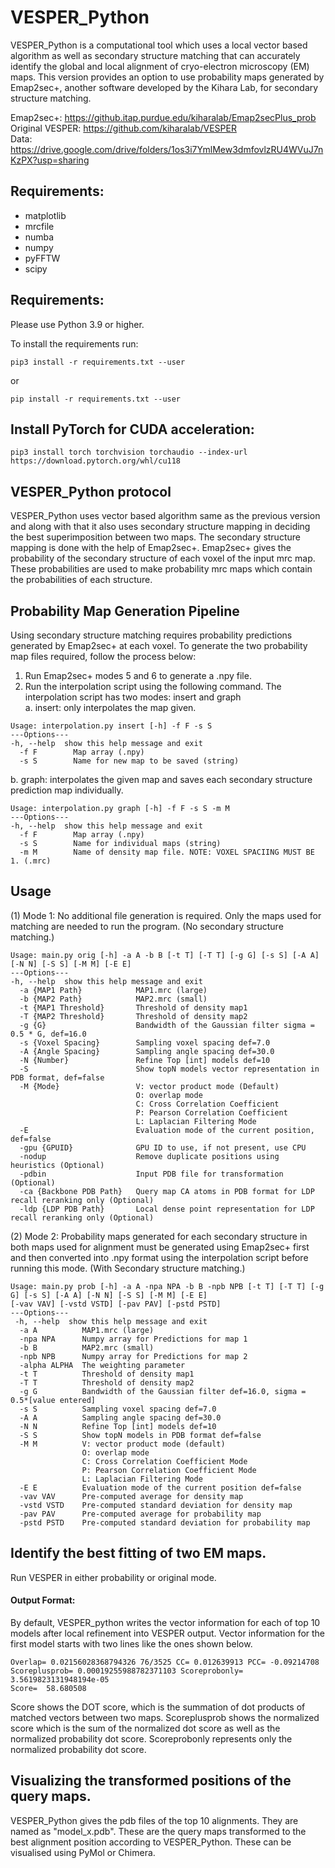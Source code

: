# VESPER_Python

VESPER_Python is a computational tool which uses a local vector based algorithm as well as secondary structure matching that can accurately identify the global and local alignment of cryo-electron microscopy (EM) maps. This version provides an option to use probability maps generated by Emap2sec+, another software developed by the Kihara Lab, for secondary structure matching.

Emap2sec+: https://github.itap.purdue.edu/kiharalab/Emap2secPlus_prob \
Original VESPER: https://github.com/kiharalab/VESPER \
Data: https://drive.google.com/drive/folders/1os3i7YmlMew3dmfovlzRU4WVuJ7nKzPX?usp=sharing

## Requirements:
* matplotlib
* mrcfile
* numba
* numpy
* pyFFTW
* scipy

## Requirements:
Please use Python 3.9 or higher.

To install the requirements run:
```
pip3 install -r requirements.txt --user
```
or
```
pip install -r requirements.txt --user
```

## Install PyTorch for CUDA acceleration:
```
pip3 install torch torchvision torchaudio --index-url https://download.pytorch.org/whl/cu118
```

## VESPER_Python protocol

VESPER_Python uses vector based algorithm same as the previous version and along with that it also uses secondary structure mapping in deciding the best superimposition between two maps. The secondary structure mapping is done with the help of Emap2sec+. Emap2sec+ gives the probability of the secondary structure of each voxel of the input mrc map. These probabilities are used to make probability mrc maps which contain the probabilities of each structure. 

## Probability Map Generation Pipeline
Using secondary structure matching requires probability predictions generated by Emap2sec+ at each voxel. To generate the two probability map files required, follow the process below:
1. Run Emap2sec+ modes 5 and 6 to generate a .npy file.
2. Run the interpolation script using the following command. The interpolation script has two modes: insert and graph </br>
a. insert: only interpolates the map given. </br>
```
Usage: interpolation.py insert [-h] -f F -s S
---Options---
-h, --help  show this help message and exit
  -f F        Map array (.npy)
  -s S        Name for new map to be saved (string)
```
b. graph: interpolates the given map and saves each secondary structure prediction map individually.
```
Usage: interpolation.py graph [-h] -f F -s S -m M
---Options---
-h, --help  show this help message and exit
  -f F        Map array (.npy)
  -s S        Name for individual maps (string)
  -m M        Name of density map file. NOTE: VOXEL SPACIING MUST BE 1. (.mrc)
```
## Usage
(1) Mode 1: No additional file generation is required. Only the maps used for matching are needed to run the program. (No secondary structure matching.)
```
Usage: main.py orig [-h] -a A -b B [-t T] [-T T] [-g G] [-s S] [-A A] [-N N] [-S S] [-M M] [-E E]
---Options---
-h, --help  show this help message and exit
  -a {MAP1 Path}            MAP1.mrc (large)
  -b {MAP2 Path}            MAP2.mrc (small)
  -t {MAP1 Threshold}       Threshold of density map1
  -T {MAP2 Threshold}       Threshold of density map2
  -g {G}                    Bandwidth of the Gaussian filter sigma = 0.5 * G, def=16.0
  -s {Voxel Spacing}        Sampling voxel spacing def=7.0
  -A {Angle Spacing}        Sampling angle spacing def=30.0
  -N {Number}               Refine Top [int] models def=10
  -S                        Show topN models vector representation in PDB format, def=false
  -M {Mode}                 V: vector product mode (Default)
                            O: overlap mode
                            C: Cross Correlation Coefficient
                            P: Pearson Correlation Coefficient
                            L: Laplacian Filtering Mode
  -E                        Evaluation mode of the current position, def=false
  -gpu {GPUID}              GPU ID to use, if not present, use CPU
  -nodup                    Remove duplicate positions using heuristics (Optional)
  -pdbin                    Input PDB file for transformation (Optional)
  -ca {Backbone PDB Path}   Query map CA atoms in PDB format for LDP recall reranking only (Optional)
  -ldp {LDP PDB Path}       Local dense point representation for LDP recall reranking only (Optional)
```
(2) Mode 2: Probability maps generated for each secondary structure in both maps used for alignment must be generated using Emap2sec+ first and then converted into .npy format using the interpolation script before running this mode. (With Secondary structure matching.)
```
Usage: main.py prob [-h] -a A -npa NPA -b B -npb NPB [-t T] [-T T] [-g G] [-s S] [-A A] [-N N] [-S S] [-M M] [-E E]
[-vav VAV] [-vstd VSTD] [-pav PAV] [-pstd PSTD]
---Options---
 -h, --help  show this help message and exit
  -a A          MAP1.mrc (large)
  -npa NPA      Numpy array for Predictions for map 1
  -b B          MAP2.mrc (small)
  -npb NPB      Numpy array for Predictions for map 2
  -alpha ALPHA  The weighting parameter
  -t T          Threshold of density map1
  -T T          Threshold of density map2
  -g G          Bandwidth of the Gaussian filter def=16.0, sigma = 0.5*[value entered]
  -s S          Sampling voxel spacing def=7.0
  -A A          Sampling angle spacing def=30.0
  -N N          Refine Top [int] models def=10
  -S S          Show topN models in PDB format def=false
  -M M          V: vector product mode (default)
                O: overlap mode
                C: Cross Correlation Coefficient Mode
                P: Pearson Correlation Coefficient Mode
                L: Laplacian Filtering Mode
  -E E          Evaluation mode of the current position def=false
  -vav VAV      Pre-computed average for density map
  -vstd VSTD    Pre-computed standard deviation for density map
  -pav PAV      Pre-computed average for probability map
  -pstd PSTD    Pre-computed standard deviation for probability map
```
## Identify the best fitting of two EM maps.
Run VESPER in either probability or original mode.
#### Output Format: 
By default, VESPER_python writes the vector information for each of top 10 models after local refinement into VESPER output. Vector information for the first model starts with two lines like the ones shown below.
```
Overlap= 0.02156028368794326 76/3525 CC= 0.012639913 PCC= -0.09214708 Scoreplusprob= 0.00019255988782371103 Scoreprobonly= 3.5619823131948194e-05
Score=  58.680508
```
Score shows the DOT score, which is the summation of dot products of matched vectors between two maps. Scoreplusprob shows the normalized score which is the sum of the normalized dot score as well as the normalized probability dot score. Scoreprobonly represents only the normalized probability dot score.

## Visualizing the transformed positions of the query maps.
VESPER_Python gives the pdb files of the top 10 alignments. They are named as "model_x.pdb". These are the query maps transformed to the best alignment position according to VESPER_Python. These can be visualised using PyMol or Chimera.

